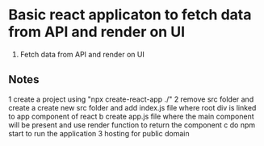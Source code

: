 # Basic react applicaton to fetch data from API and render on UI

1. Fetch data from API and render on UI
## Notes

1 create a project using "npx create-react-app ./"
2 remove src folder and create 
    a create new src folder and add index.js file where root div is linked to app component of react
    b create app.js file where the main component will be present and use render function to return the component
    c do npm start to run the application
3 hosting for public domain